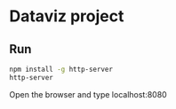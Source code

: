 # Dataviz project

## Run

```bash
npm install -g http-server
http-server
```

Open the browser and type localhost:8080
